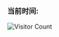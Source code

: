 
<!--
**JiNanPiWang/jinanpiwang** is a ✨ _special_ ✨ repository because its `README.md` (this file) appears on your GitHub profile.

Here are some ideas to get you started:

- 🔭 I’m currently working on ...
- 🌱 I’m currently learning ...
- 👯 I’m looking to collaborate on ...
- 🤔 I’m looking for help with ...
- 💬 Ask me about ...
- 📫 How to reach me: ...
- 😄 Pronouns: ...
- ⚡ Fun fact: ...
-->
### 当前时间:
<picture>
  <source media="(prefers-color-scheme: dark)" srcset="https://profile-counter.glitch.me/jinanpiwang/count.svg">
  <source media="(prefers-color-scheme: light)" srcset="https://profile-counter.glitch.me/jinanpiwang/count.svg">
  <img alt="Visitor Count" src="https://profile-counter.glitch.me/jinanpiwang/count.svg">
</picture>
